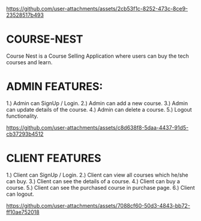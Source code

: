 
https://github.com/user-attachments/assets/2cb53f1c-8252-473c-8ce9-23528517b493
# COURSE-NEST
Course Nest is a Course Selling Application where users can buy the tech courses and learn.

# ADMIN FEATURES: 
1.) Admin can SignUp / Login.
2.) Admin can add a new course.
3.) Admin can update details of the course.
4.) Admin can delete a course.
5.) Logout functionality.

https://github.com/user-attachments/assets/c8d638f8-5daa-4437-91d5-cb37293b4512


# CLIENT FEATURES
1.) Client can SignUp / Login.
2.) Client can view all courses which he/she can buy.
3.) Client can see the details of a course.
4.) Client can buy a course.
5.) Client can see the purchased course in purchase page.
6.) Client can logout.

https://github.com/user-attachments/assets/7088cf60-50d3-4843-bb72-ff10ae752018

